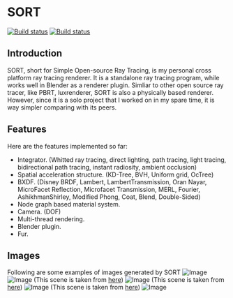 # SORT
[![Build status](https://travis-ci.org/JerryCao1985/SORT.svg?branch=master)](https://travis-ci.org/JerryCao1985/SORT)
[![Build status](https://ci.appveyor.com/api/projects/status/6kiio0dak0wc3ics?svg=true)](https://ci.appveyor.com/project/JerryCao1985/sort)

## Introduction
SORT, short for Simple Open-source Ray Tracing, is my personal cross platform ray tracing renderer. It is a standalone ray tracing program, while works well in Blender as a renderer plugin. Simliar to other open source ray tracer, like PBRT, luxrenderer, SORT is also a physically based renderer. However, since it is a solo project that I worked on in my spare time, it is way simpler comparing with its peers.

## Features

Here are the features implemented so far:
  - Integrator. (Whitted ray tracing, direct lighting, path tracing, light tracing, bidirectional path tracing, instant radiosity, ambient occlusion)
  - Spatial acceleration structure. (KD-Tree, BVH, Uniform grid, OcTree)
  - BXDF. (Disney BRDF, Lambert, LambertTransmission, Oran Nayar, MicroFacet Reflection, Microfacet Transmission, MERL, Fourier, AshikhmanShirley, Modified Phong, Coat, Blend, Double-Sided)
  - Node graph based material system.
  - Camera. (DOF)
  - Multi-thread rendering.
  - Blender plugin.
  - Fur.

## Images
Following are some examples of images generated by SORT
![Image](https://lh3.googleusercontent.com/46fmrn6xVmUKgNVSeqNxEw4LT3c3rskMmnom9tU6eMK9QzxDGy_mO9_zCxNSU6ICZzmPyejSeB5pcj9DyQsIzrG332tPu4ja0QBFDPY_Ua7qEWPt4OIOYZB0DtlOGoLhNBoKIy9SDCgsRDuStk9LeoPEGln_ZbgSD_R9YPpb61rx1ZV4rFONB6MKYqjIuyZij89xp012wGsZ80efMRkIQy5dmLhyar0EijPyr_44u20xvoI2j2H0HBPTq0qBsxCpG9zeB2umk5tRcgdJaWPTumE1dq2D61tULWj5u2DJxM0D9_oOx86xp0SIrBV_4-WLrmKiA8l6yuNYYq_054wv8pSJDtPkhBY9F-oOp2xvWmkJZ574dzmEGXQ-gQkDQ-rZ7bXM5aloyb_hXPJxPQSTw-K16eZEp50bgEVncz_bFRI3TcpVNFT5Y8Ki4-qozetK-NcbppWVmrC7U4rrKEbRhRSE1P_0dL0wKnrJW66J7wfzI-uH7DxpLbdGpW2xezcDlcsk1X-cf3f8kOWeq8A1k8u_XGTiiWsmqkf0hLNDtYP8o9skBNDf1puwt8dKl0twM7f4obE03mJfSarxvZaLjiHJaptRTuE81W7U6HxMUgosjiku1T30BLoaQ0NnsNX9WSsMn571_JXsCpuqyp1hE5J_2jMDzY4d=w1881-h1058-no)
![Image](https://lh3.googleusercontent.com/KoO8gpLome7TCx3vL7sSTAiWzFz-ayHZ5-tNNWXOamIocj9w6CGZ-5nUx9QbcbheWYNw1Xe2bNozDoy9mz6-kdE9ZmoqczsirWRwlo9A_mLUNX3vaKToCmVvWciOBwjzqUkFJ_3sjoXlcy6-jODk6eEK-6QxuqPD6LuVIAczCJm4MV_qbTs7_P6Fj9zeVPblhXFnMN77TKUfoB76EnwbTxe1MZuBaCDtgRFSfM_sNoHXQdvipzMC8TOjg6A0ZajVt2JJ2DO1WuqcR_V4Q-VBkGo4NV-BSMs6yhg7XEEkV3oR-MPjdfiGPMzejEqk1miu0mC0aIbjpmT5DxpMXYWyAD3_Da-ePj2qsjzWtzDwBNzri1xGB7c-pbJ3QzdvBKJgjgnKDVVy8idqxMMgtznjRfwIXs7V2BsYqJyrRZLTzEPDK9b-O49qxOWGMdMw3O_Wfb4CaXRZQfABFgM4QUUJOaioa76OQdEAWm6xofJcofqYQhRG4TarfNY0JO612pxI5swduWu_zlIAYFwsXRgcx9aPDHjqY-AoPpnPYNhwiLJ1fo8BS9BusZ1U36bynNpjQV1vlS4Xpsc98CWP5kXOb_R7-orxRSkR48YBfn6s-iF_5oy__wzWhD4W-aL8QDi98jy8KU1D9LJtlYcc23sOHEXBhL-50Lhf=w1920-h1080-no)
(This scene is taken from [here](https://www.blendswap.com/blends/view/63231))
![Image](https://lh3.googleusercontent.com/zV_tDB6fyO7fTyN1UE2xYjLda1wvNJJfJ_7ZVNnS944W3WoIsLvSaTVHuEHGwNCzDdL9SnfkufuyiOo8dIM9GvLz0hN7C2hA5993OEAaqfKFFA1SzJa5eUCpRbTfXFaYOoOcUC2-jdH00JMLr6TK6LDf_58i1V6HqxdRrjhan_5izBjCatZ3Rys1-1-55aB_VeZ-jn9PKO7nreMShJu966NMOKgUPDKsSgOde3UdfaW-Kqt_dRXP0_6qMYmSJf-qzWQGofRSGrRXM0orU_7oXpfGASJ7jpWsPDRpQVBDQlefUTWTyj9afnCsX_Br_6m9kp6pAWsPmGjWzHPRT9FBzRDzbU0FSsgt3iANB7U_fPAcmA1jbXRzW1Nv_3uepfIO3OKy2Wej7QJCLXmcRIezTtahCD5lT28__WSUHClLBqLAnb5f8-u6D-kCyaM3yvLnmkvQllQhQg_m6FHCIyOoQd2WjywVQcToiFvV6bMOnFDIgap4ja0v9udfejh-6PcMfyXOJHZU1dusQt30RM7rxOING5lY7cxbGtwdY9kbSTBsulo9Xfd_QCQG5M0np_tnnpLJrA6MXvFzxbssb6WQx_nTlDSsH6TpcNxzNgPXrcFS_em6k8ar5Cb4Nov82rz52WTOr083Ct9SZ1rlaqljn7qrZPdl_sGW=w1920-h1080-no)
(This scene is taken from [here](https://www.blendswap.com/blends/view/77788))
![Image](https://lh3.googleusercontent.com/MwyRCmfWzjzmN4w9Fea3rckJousA2eomEZHDKkWK6hxsr-tuT_rFO2pMWFNQKRcMTTPvEe9YB-jakHpmfwVqFit98CngnLdbwmyfNSaFecLRc_m4MlKEwyW5ZCXa2V1_HIbtEhu0j-lLvGawu3j1QGI_qC7p4AEJNjMWk1qcVjdtSzNggUEprUl8mhL3RR5ZaY_5x2UJms2q0YgJKAuG-ZE-arkKIJKguUC9SCtG4cB6hE_OpJ4fcxX73R73QSV5GP3B8UejhNfeNSMm0aPiPUOPXWwTYd-9cxmUOoFN752UYwl8kwWfJIpWufxsVX80a0c9ntwBRH3Z_pa0872TFZTsZ8DsMM67WFM7iKg9v5Vy_s0VU2f1b4ogMEsaco-emsl5kzoz3TGGhvd6qGaKpR--zioXGC2ev-6wKH8cHAbGx_dnl-4H7U0WdomU-S7VFehEUQ1pQD7ggs7bUkE2BWewxiM2K_BYKzgAdSoXrZKQDRzaHBTfXx9v4IHcK7EL1lavxJ8d1JyrI-KajoB5V6esBf0J1GGrVCQCrrGOof3PN3VC6De5yb11LzerbF7gnteFp1SX5bRqtsg_uTlYHE0eTgewBj6j39RSOXA=w1858-h1045-no)
(This scene is taken from [here](https://www.blendswap.com/blends/view/91878))
![Image](https://lh3.googleusercontent.com/plH0uQNhzLLIdq8OPblJeflx0OdSieWG4t_6wtQxpzvq1JVA2_nrmheDiKNZfA2C4IwQX5Gl_qirkN4PUGmzkzKJsss5S_7AyWQpwSItW5UXxgDUVXGJ-l42iDFNve5pMU7_Ctm99OJZdbaqWcyrWJQ2fncOTTESyOrLsPog5oIaC6dcRPdlJ-mpL7FWFNOMENS-vD67TMZgCUX_tA74J9EHAfBidWj1zveatVDbBp1GRiD4c1vfyfdJSOdvGledTQsj8ldx1alF1MNJkdcYBft9oix2hdyHml5PcXYKE9cBHlCzRo4f7rvHotGjqQLAK6l8QAtlqylqtrPJ4ZkTsAeCD_aGf7zo4tclQZCjIP-6HoQfZ4Sd2URBTrRThqGJsEk-snYMb4kdl2Uixm6TKyNvXMTgwA8Bv7oagQ1v6lHFtNHv3huLNmjH3ILYYGA8YNWYmC6FT9wlgUlbsocC-WpShg22oOI9B91w47k4JwgiCgvNbTbTIJ8wGmTpn3OERCExA6hB7S6LI2G1uIv4nTvCyS77vNkz96aAihaX3CdZV5KfQ5IKw8NLBBNLCq5IclKJn-AQxfw47i2q-JxdehEkQd0oism9qcNIoqlxBqQ5nzLCALlKU0O4dhjPuHzb6tM-cc8zAm5GP6vpkfH-x_TTZ6EM78hpyuXf1IpUdFEHs3vkCrjqD8fTAwS8asGiF7QCv0e87Lg6gmA8Cwo=w1584-h1188-no)

